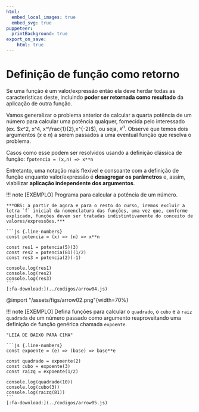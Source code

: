```yaml
---
html:
  embed_local_images: true
  embed_svg: true
puppeteer: 
  printBackground: true
export_on_save:
    html: true
---
```

<!-- 09 -->

# Definição de função como retorno

Se uma função é um valor/expressão então ela deve herdar todas as características deste, incluindo **poder ser retornada como resultado** da aplicação de outra função.

Vamos generalizar o problema anterior de calcular a quarta potência de um número para calcular uma potência qualquer, fornecida pelo interessado (ex. $x^2, x^4, x^\frac{1}{2},x^{-2}$), ou seja, $x^n$. Observe que temos dois argumentos ($x$ e $n$) a serem passados a uma eventual função que resolva o problema.

Casos como esse podem ser resolvidos usando a definição clássica de função: `fpotencia = (x,n) => x**n`

Entretanto, uma notação mais flexível e consoante com a definição de função enquanto valor/expressão é **desagregar os parâmetros** e, assim, viabilizar **aplicação independente dos argumentos**.

!!! note [EXEMPLO] Programa para calcular a potência de um número.

    ***OBS: a partir de agora e para o resto do curso, iremos excluir a letra `f` inicial da nomenclatura das funções, uma vez que, conforme explicado, funções devem ser tratadas indistintivamente do conceito de valores/expressões.***

    ```js {.line-numbers}
    const potencia = (x) => (n) => x**n

    const res1 = potencia(5)(3)
    const res2 = potencia(81)(1/2)
    const res3 = potencia(2)(-1)

    console.log(res1)
    console.log(res2)
    console.log(res3)
    ```
    [:fa-download:](../codigos/arrow04.js)

@import "/assets/figs/arrow02.png"{width=70%}

!!! note [EXEMPLO] Defina funções para calcular o `quadrado`, o `cubo` e a `raiz quadrada` de um número passado como argumento reaproveitando uma definição de função genérica chamada `expoente`.

    "LEIA DE BAIXO PARA CIMA"

    ```js {.line-numbers}
    const expoente = (e) => (base) => base**e

    const quadrado = expoente(2)
    const cubo = expoente(3)
    const raizq = expoente(1/2)

    console.log(quadrado(10))
    console.log(cubo(3))
    console.log(raizq(81))
    ```
    [:fa-download:](../codigos/arrow05.js)


